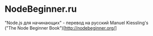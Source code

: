 NodeBeginner.ru
===============

"Node.js для начинающих" - перевод на русский Manuel Kiessling's ("The Node Beginner Book")[http://nodebeginner.org/]
